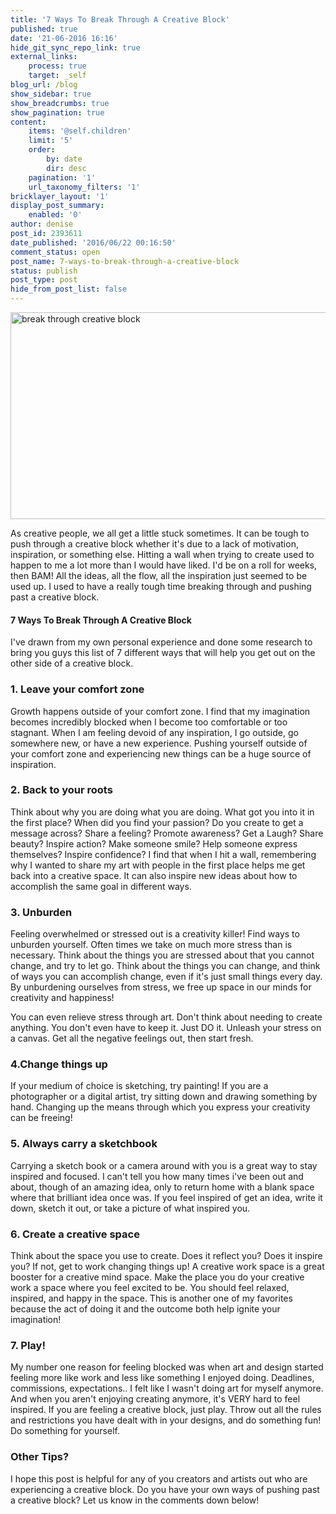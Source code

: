 ```yaml
---
title: '7 Ways To Break Through A Creative Block'
published: true
date: '21-06-2016 16:16'
hide_git_sync_repo_link: true
external_links:
    process: true
    target: _self
blog_url: /blog
show_sidebar: true
show_breadcrumbs: true
show_pagination: true
content:
    items: '@self.children'
    limit: '5'
    order:
        by: date
        dir: desc
    pagination: '1'
    url_taxonomy_filters: '1'
bricklayer_layout: '1'
display_post_summary:
    enabled: '0'
author: denise
post_id: 2393611
date_published: '2016/06/22 00:16:50'
comment_status: open
post_name: 7-ways-to-break-through-a-creative-block
status: publish
post_type: post
hide_from_post_list: false
---
```


<img class="alignnone size-large wp-image-2394157" src="https://printaura.com/wp-content/uploads/2016/06/creative-block-1024x346.jpg" alt="break through creative block" width="980" height="331" />

As creative people, we all get a little stuck sometimes. It can be tough to push through a creative block whether it's due to a lack of motivation, inspiration, or something else. Hitting a wall when trying to create used to happen to me a lot more than I would have liked. I'd be on a roll for weeks, then BAM! All the ideas, all the flow, all the inspiration just seemed to be used up. I used to have a really tough time breaking through and pushing past a creative block.
<h4>7 Ways To Break Through A Creative Block</h4>
I've drawn from my own personal experience and done some research to bring you guys this list of 7 different ways that will help you get out on the other side of a creative block.
<h3>1. Leave your comfort zone</h3>
Growth happens outside of your comfort zone. I find that my imagination becomes incredibly blocked when I become too comfortable or too stagnant. When I am feeling devoid of any inspiration, I go outside, go somewhere new, or have a new experience. Pushing yourself outside of your comfort zone and experiencing new things can be a huge source of inspiration.
<h3>2. Back to your roots</h3>
Think about why you are doing what you are doing. What got you into it in the first place? When did you find your passion? Do you create to get a message across? Share a feeling? Promote awareness? Get a Laugh? Share beauty? Inspire action? Make someone smile? Help someone express themselves? Inspire confidence? I find that when I hit a wall, remembering why I wanted to share my art with people in the first place helps me get back into a creative space. It can also inspire new ideas about how to accomplish the same goal in different ways.
<h3>3. Unburden</h3>
Feeling overwhelmed or stressed out is a creativity killer! Find ways to unburden yourself. Often times we take on much more stress than is necessary. Think about the things you are stressed about that you cannot change, and try to let go. Think about the things you can change, and think of ways you can accomplish change, even if it's just small things every day. By unburdening ourselves from stress, we free up space in our minds for creativity and happiness!

You can even relieve stress through art. Don't think about needing to create anything. You don't even have to keep it. Just DO it. Unleash your stress on a canvas. Get all the negative feelings out, then start fresh.
<h3>4.Change things up</h3>
If your medium of choice is sketching, try painting! If you are a photographer or a digital artist, try sitting down and drawing something by hand. Changing up the means through which you express your creativity can be freeing!
<h3>5. Always carry a sketchbook</h3>
Carrying a sketch book or a camera around with you is a great way to stay inspired and focused. I can't tell you how many times i've been out and about, though of an amazing idea, only to return home with a blank space where that brilliant idea once was. If you feel inspired of get an idea, write it down, sketch it out, or take a picture of what inspired you.
<h3>6. Create a creative space</h3>
Think about the space you use to create. Does it reflect you? Does it inspire you? If not, get to work changing things up! A creative work space is a great booster for a creative mind space. Make the place you do your creative work a space where you feel excited to be. You should feel relaxed, inspired, and happy in the space. This is another one of my favorites because the act of doing it and the outcome both help ignite your imagination!
<h3>7. Play!</h3>
My number one reason for feeling blocked was when art and design started feeling more like work and less like something I enjoyed doing. Deadlines, commissions, expectations.. I felt like I wasn't doing art for myself anymore. And when you aren't enjoying creating anymore, it's VERY hard to feel inspired. If you are feeling a creative block, just play. Throw out all the rules and restrictions you have dealt with in your designs, and do something fun! Do something for yourself.
<h3>Other Tips?</h3>
I hope this post is helpful for any of you creators and artists out who are experiencing a creative block. Do you have your own ways of pushing past a creative block? Let us know in the comments down below!